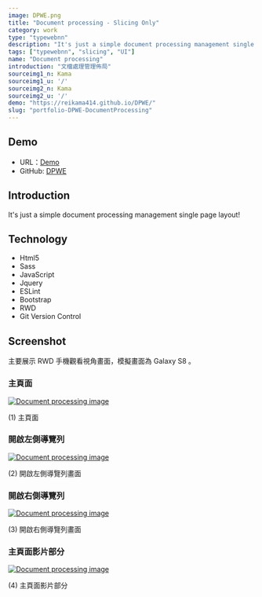 ```yaml
---
image: DPWE.png
title: "Document processing - Slicing Only"
category: work
type: "typewebnn"
description: "It's just a simple document processing management single page layout."
tags: ["typewebnn", "slicing", "UI"]
name: "Document processing"
introduction: "文檔處理管理佈局"
sourceimg1_n: Kama
sourceimg1_u: '/'
sourceimg2_n: Kama
sourceimg2_u: '/'
demo: "https://reikama414.github.io/DPWE/"
slug: "portfolio-DPWE-DocumentProcessing"
---
```



## Demo
- URL：[Demo](https://reikama414.github.io/DPWE/)
- GitHub: [DPWE](https://github.com/ReiKama414/DPWE)

## Introduction
It's just a simple document processing management single page layout!

## Technology
- Html5
- Sass
- JavaScript
- Jquery
- ESLint
- Bootstrap
- RWD
- Git Version Control

## Screenshot
主要展示 RWD 手機觀看視角畫面，模擬畫面為 Galaxy S8 。

### 主頁面
<a href="/blog/DPWE-1.png" target="_blank">

![Document processing image](/blog/DPWE-1.png "Index")

</a>
<p class="img-origin mt-1 mb-3 text-center">(1) 主頁面</p>

### 開啟左側導覽列
<a href="/blog/DPWE-2.png" target="_blank">

![Document processing image](/blog/DPWE-2.png "Menu")

</a>
<p class="img-origin mt-1 mb-3 text-center">(2) 開啟左側導覽列畫面</p>

### 開啟右側導覽列
<a href="/blog/DPWE-3.png" target="_blank">

![Document processing image](/blog/DPWE-3.png "Aside")

</a>
<p class="img-origin mt-1 mb-3 text-center">(3) 開啟右側導覽列畫面</p>

### 主頁面影片部分
<a href="/blog/DPWE-4.png" target="_blank">

![Document processing image](/blog/DPWE-4.png "Video")

</a>
<p class="img-origin mt-1 mb-3 text-center">(4) 主頁面影片部分</p>